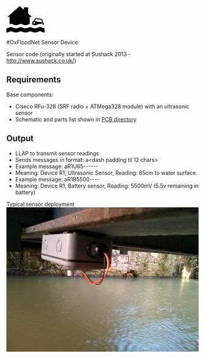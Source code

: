 ![](https://raw.githubusercontent.com/OxFloodNet/network/master/images/icon.png)

#OxFloodNet Sensor Device

Sensor code (originally started at Sushack 2013 - http://www.sushack.co.uk/)
## Requirements
Base components:
 * Ciseco RFu-328 (SRF radio + ATMega328 module) with an ultrasonic sensor
 * Schematic and parts list shown in [PCB directory](https://github.com/OxFloodNet/sensor-device/tree/master/PCB)

## Output 
 * LLAP to transmit sensor readings
 * Sends messages in format: a<device ID><sensor ID><value><dash padding til 12 chars>
 * Example message: aR1U65------
 * Meaning: Device R1, Ultrasonic Sensor, Reading: 65cm to water surface.
 * Example message: aR1B5500----
 * Meaning: Device R1, Battery sensor, Reading: 5500mV (5.5v remaining in battery)
 
Typical sensor deployment
![](https://raw.githubusercontent.com/OxFloodNet/network/master/images/First-Sensor-Deployment.jpg)

